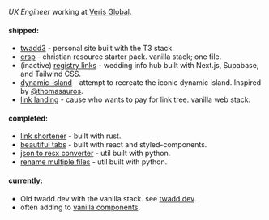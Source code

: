 _UX Engineer_ working at [Veris Global](https://verisglobal.com/).

#### shipped:
- [twadd3](https://github.com/taylorwaddell/twadd3) - personal site built with the T3 stack.
- [crsp](https://github.com/taylorwaddell/crsp-html) - christian resource starter pack. vanilla stack; one file.
- (inactive) [registry links](https://github.com/taylorwaddell/registery-links) - wedding info hub built with Next.js, Supabase, and Tailwind CSS.
- [dynamic-island](https://github.com/taylorwaddell/dynamic-island) - attempt to recreate the iconic dynamic island. Inspired by [@thomasauros](https://twitter.com/thomasauros/status/1632730698032316419).
- [link landing](https://github.com/taylorwaddell/link-landing) - cause who wants to pay for link tree. vanilla web stack.

#### completed:
- [link shortener](https://github.com/taylorwaddell/rust-link-shortner) - built with rust.
- [beautiful tabs](https://github.com/taylorwaddell/beautiful-tabs) - built with react and styled-components.
- [json to resx converter](https://github.com/taylorwaddell/json-resx-converter) - util built with python.
- [rename multiple files](https://github.com/taylorwaddell/rename_mulitple_files) - util built with python.

#### currently:
- Old twadd.dev with the vanilla stack. see [twadd.dev](https://github.com/taylorwaddell/twadd-dev-2.0).
- often adding to [vanilla components](https://github.com/taylorwaddell/vanilla-components).
